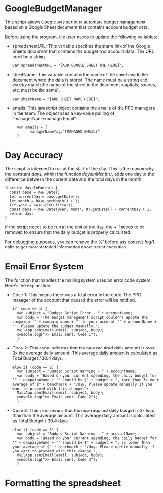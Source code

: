 # GoogleBudgetManager
This script allows Google Ads script to automate budget management based on a Google Sheet document that contains account budget data.

Before using the program, the user needs to update the following variables:
- spreadsheetURL: This variable specifies the share link of the Google Sheets document that contains the budget and account data. The URL must be a string.

      var spreadsheetURL = "[ADD GOOGLE SHEET URL HERE]";

- sheetName: This variable contains the name of the sheet inside the document where the data is stored. The name must be a string and *exactly* match the name of the sheet in the document (capitals, spaces, etc. must be the same).

      var sheetName = "[ADD SHEET NAME HERE]";

- emails: This javascript object contains the emails of the PPC managers in the team. The object uses a key-value pairing of "managerName:managerEmail".

        var emails = {
              managerNameTag:"[MANAGER EMAIL]"
        }
# Day Accuracy

The script is intended to run at the start of the day. This is the reason why the constant *days*, within the function *daysInMonth()*, adds one day to the difference between the current date and the total days in the month.
  
    function daysInMonth() {
      const base = new Date();
      let currentDay = base.getDate();
      let month = base.getMonth() + 1;
      let year = base.getFullYear();
      const days = new Date(year, month, 0).getDate() - currentDay + 1;
      return days
    }

If the script needs to be run at the end of the day, the *+ 1* needs to be removed to ensure that the daily budget is properly calculated.

For debugging purposes, you can remove the *'//'* before any *console.log()* calls to get more detailed information about script execution.

# Email Error System
The function that handles the mailing system uses an error code system. Here's the explanation:
- Code 1: This means there was a fatal error in the code. The PPC manager of the account that caused the error will be notified.

      if (code == 1) {
        var subject = "Budget Script Error - " + accountName;
        var body = "The budget management script couldn't update the campaign '" + campaignName + "' in your account '" + accountName + "'. Please update the budget manually.";
        MailApp.sendEmail(email, subject, body);
        console.log(">> Email sent. Code 1");
        }
  
- Code 2: This code indicates that the new required daily amount is over 3x the average daily amount. This average daily amount is calculated as Total Budget / 30.4 days.

      else if (code == 2) {
        var subject = "Budget Script Warning - " + accountName;
        var body = "Based on your current spending, the daily budget for '" + campaignName + "' should be $" + budget + ", more than 3x your average of $" + benchmark + "/day. Please update manually if you want to proceed with this change.";
        MailApp.sendEmail(email, subject, body);
        console.log(">> Email sent. Code 2");
        }

- Code 3: This error means that the new required daily budget is 3x less than than the average amount. This average daily amount is calculated as Total Budget / 30.4 days. 

      else if (code == 3) {
        var subject = "Budget Script Warning - " + accountName;
        var body = "Based on your current spending, the daily budget for '" + campaignName + "' should be $" + budget + ", 3x lower than your average of $" + benchmark + "/day. Please update manually if you want to proceed with this change.";
        MailApp.sendEmail(email, subject, body);
        console.log(">> Email sent. Code 3");
        }

# Formatting the spreadsheet

